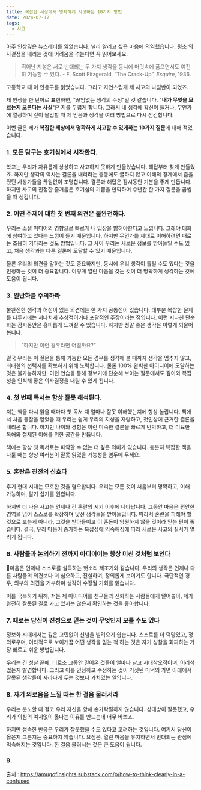 ```yaml
---
title: 복잡한 세상에서 명확하게 사고하는 10가지 방법
date: 2024-07-17
tags:
  - 사고
---
```

아주 인상깊은 뉴스레터를 읽었습니다. 널리 알리고 싶은 마음에 의역했습니다. 평소 의사결정을 내리는 것에 어려움을 겪는다면 꼭 읽어보세요.

> 뛰어난 지성은 서로 반대되는 두 가지 생각을 동시에 머릿속에 품으면서도 여전히 기능할 수 있다. - F. Scott Fitzgerald, “The Crack-Up”, _Esquire_, 1936.

고등학교 때 이 인용구를 읽었습니다. 그리고 자연스럽게 제 사고의 나침반이 되었죠. 

제 인생을 한 단어로 표현하면, "끊임없는 생각의 수정"일 것 같습니다. "**내가 무엇을 모르는지 모른다는 사실**"은 저를 두렵게 합니다. 그래서 내 생각에 확신이 들거나, 무언가에 열광하며 깊이 몰입할 때 제 믿음과 생각을 여러 방법으로 다시 점검합니다.

이번 글은 제가 **복잡한 세상에서 명확하게 사고할 수 있게하는 10가지 질문**에 대해 적었습니다.

### 1. 모든 탐구는 호기심에서 시작한다.
학교는 우리가 자유롭게 상상하고 사고하지 못하게 만들었습니다. 해답부터 찾게 만들었죠. 하지만 생각의 역사는 결론을 내리려는 충동에도 굴하지 않고 이해의 경계에서 춤을 췄던 사상가들을 끊임없이 조명합니다. 결론과 해답은 잠시동안 기분을 좋게 만듭니다. 하지만 사고의 진정한 즐거움은 호기심의 기쁨을 만끽하며 수년간 한 가지 질문을 곱씹을 때 생깁니다.

### 2. 어떤 주제에 대한 첫 번째 의견은 불완전하다.
우리는 소셜 미디어의 영향으로 빠르게 내 입장을 밝혀야한다고 느낍니다. 그래야 대화에 참여하고 있다는 느낌이 들기 때문입니다. 하지만 무언가를 제대로 이해하려면 때로는 조용히 기다리는 것도 방법입니다. 그 사이 우리는 새로운 정보를 받아들일 수도 있고, 처음 생각과는 다른 결론에 도달할 수 있기 때문입니다.

물론 우리의 의견을 말하는 것도 중요하지만, 동시에 우리 생각이 틀릴 수도 있다는 것을 인정하는 것이 더 중요합니다. 이렇게 열린 마음을 갖는 것이 더 명확하게 생각하는 것에 도움이 됩니다.

### 3. 일반화를 주의하라
불완전한 생각과 허점이 있는 의견에는 한 가지 공통점이 있습니다. 대부분 복잡한 문제를 다루기에는 지나치게 추상적이거나 포괄적인 주장이라는 점입니다. 이런 지나친 단순화는 잠시동안은 흥미롭게 느껴질 수 있습니다. 하지만 정말 좋은 생각은 이렇게 되물어봅니다.
> "하지만 이런 경우라면 어떨까요?"

결국 우리는 이 질문을 통해 가능한 모든 경우를 생각해 볼 때까지 생각을 멈추지 않고, 최대한의 선택지를 확보하기 위해 노력합니다. 물론 100% 완벽한 아이디어에 도달하는 것은 불가능하지만, 이런 연습을 통해 겉보기에 단순해 보이는 질문에서도 깊이와 복잡성을 인식해 좋은 의사결정을 내릴 수 있게 됩니다.

### 4. 첫 번째 독서는 항상 잘못 해석된다.
저는 책을 다시 읽을 때마다 첫 독서 때 얼마나 잘못 이해했는지에 항상 놀랍니다. 책에서 처음 통찰을 얻었을 때 우리는 쉽게 우리의 지성을 자랑하고, 첫인상에 근거한 결론을 내리곤 합니다. 하지만 나이와 경험은 이런 미숙한 결론을 빠르게 반박하고, 더 미묘한 독해와 절제된 이해를 위한 공간을 만듭니다.

책에는 항상 첫 독서로는 파악할 수 없는 더 깊은 의미가 있습니다. 충분히 복잡한 책을 다룰 때는 항상 여러분이 잘못 읽었을 가능성을 염두에 두세요.

### 5. 혼란은 진전의 신호다
후기 현대 시대는 모호한 것을 혐오합니다. 우리는 모든 것이 처음부터 명확하고, 이해 가능하며, 알기 쉽기를 원합니다.

하지만 더 나은 사고는 언제나 긴 혼란의 시기 이후에 나타납니다. 그동안 마음은 편안한 영역을 넘어 스스로를 확장하며 낯선 생각들을 받아들입니다. 따라서 혼란을 피해야 할 것으로 보는게 아니라, 그것을 받아들이고 이 혼돈이 영원하지 않을 것이라 믿는 편이 좋습니다. 결국, 우리 마음이 증가하는 복잡성에 익숙해짐에 따라 새로운 사고의 질서가 열리게 됩니다.

### 6. 사람들과 논의하기 전까지 아디이어는 항상 미친 것처럼 보인다
마음은 언제나 스스로를 설득하는 헛소리 제조기와 같습니다. 우리의 생각은 언제나 다른 사람들의 의견보다 더 심오하고, 진실하며, 정의롭게 보이기도 합니다. 극단적인 경우, 외부의 의견을 거부하며 생각이 수정될 기회를 잃습니다.

이를 극복하기 위해, 저는 제 아이디어를 친구들과 신뢰하는 사람들에게 털어놓아, 제가 완전히 잘못된 길로 가고 있지는 않은지 확인하는 것을 좋아합니다.

### 7. 때로는 당신이 진정으로 믿는 것이 무엇인지 모를 수도 있다
정보화 시대에서는 깊은 고민없이 신념을 빌려오기 쉽습니다. 스스로를 더 덕망있고, 정의로우며, 이타적으로 보이게끔 어떤 생각을 믿는 척 하는 것은 자기 성찰을 회피하는 가장 빠르고 쉬운 방법입니다.

우리는 긴 성찰 끝에, 비로소 그동안 믿어온 것들이 얼마나 낡고 시대착오적이며, 어리석었는지 발견합니다. 그리고 이를 인정하고 수정하는 것이 거짓된 미덕의 가면 아래에서 잘못된 생각들이 자라나게 두는 것보다 가치있는 일입니다.

### 8. 자기 의로움을 느낄 때는 한 걸음 물러서라
우리는 분노할 때 결코 우리 자신을 향해 손가락질하지 않습니다. 상대방이 잘못했고, 우리가 의심의 여지없이 옳다는 이유를 만드는데 너무 바쁘죠. 

하지만 성숙한 반응은 우리가 잘못했을 수도 있다고 고려하는 것입니다. 여기서 당신이 옳은지 그른지는 중요하지 않습니다. 요점은, 열린 마음을 유지하면서 반대되는 관점에 익숙해지는 것입니다. 한 걸음 물러서는 것은 큰 도움이 됩니다.

### 9. 


출처 : https://amugofinsights.substack.com/p/how-to-think-clearly-in-a-confused